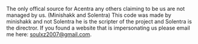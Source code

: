 The only offical source for Acentra any others claiming to be us are not managed by us. (Minishakk and Solentra)
This code was made by minishakk and not Solentra he is the scripter of the project and Solentra is the directror.
If you found a website that is impersonating us please email me here: soulxz2007@gmail.com.
